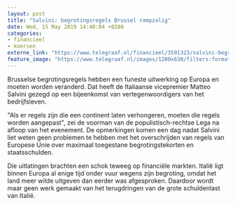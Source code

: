 ```yaml
---
layout: post
title: "Salvini: begrotingsregels Brussel rampzalig"
date: Wed, 15 May 2019 14:40:04 +0200
categories: 
- financieel 
- koersen 
externe_link: "https://www.telegraaf.nl/financieel/3591323/salvini-begrotingsregels-brussel-rampzalig"
feature_image: "https://www.telegraaf.nl/images/1200x630/filters:format(jpeg):quality(80)/cdn-kiosk-api.telegraaf.nl/dbcf913e-770e-11e9-9ee7-0218eaf05005.jpg"
---
```


<p class="intro">Brusselse begrotingsregels hebben een funeste uitwerking op Europa en moeten worden veranderd. Dat heeft de Italiaanse vicepremier Matteo Salvini gezegd op een bijeenkomst van vertegenwoordigers van het bedrijfsleven.</p> <p>"Als er regels zijn die een continent laten verhongeren, moeten die regels worden aangepast", zei de voorman van de populistisch-rechtse Lega na afloop van het evenement. De opmerkingen komen een dag nadat Salvini liet weten geen problemen te hebben met het overschrijden van regels van Europese Unie over maximaal toegestane begrotingstekorten en staatsschulden.</p><p>Die uitlatingen brachten een schok teweeg op financiële markten. Italië ligt binnen Europa al enige tijd onder vuur wegens zijn begroting, omdat het land meer wilde uitgeven dan eerder was afgesproken. Daardoor wordt maar geen werk gemaakt van het terugdringen van de grote schuldenlast van Italië.</p>
